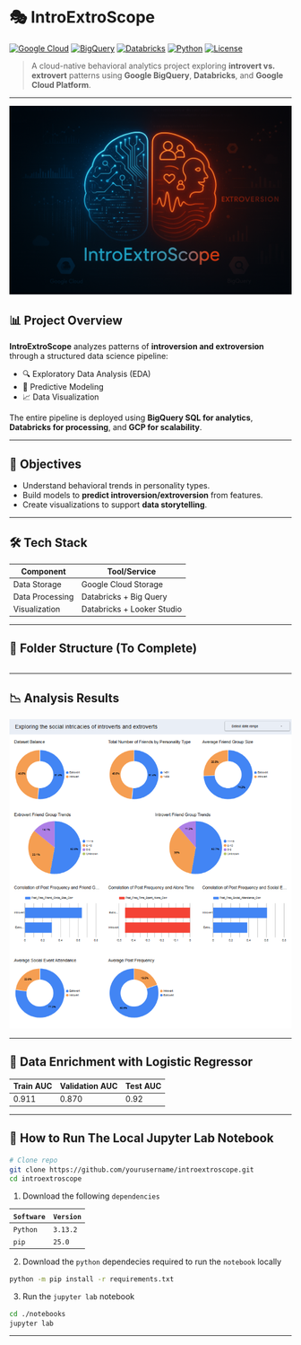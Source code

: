 # 🎭 IntroExtroScope

[![Google Cloud](https://img.shields.io/badge/Platform-Google%20Cloud-blue)](https://cloud.google.com/)
[![BigQuery](https://img.shields.io/badge/Tool-BigQuery-9cf)](https://cloud.google.com/bigquery)
[![Databricks](https://img.shields.io/badge/Engine-Databricks-red)](https://www.databricks.com/)
[![Python](https://img.shields.io/badge/Language-Python-3776AB?logo=python&logoColor=white)](https://www.python.org/)
[![License](https://img.shields.io/badge/License-MIT-green.svg)](LICENSE)

> A cloud-native behavioral analytics project exploring **introvert vs. extrovert** patterns using **Google BigQuery**, **Databricks**, and **Google Cloud Platform**.

---

![IntroExtroScope Artwork](./assets/imgs/IntroExtroScope-Cover-Artwork.png)

## 📊 Project Overview

**IntroExtroScope** analyzes patterns of **introversion and extroversion** through a structured data science pipeline:

- 🔍 Exploratory Data Analysis (EDA)
- 🔮 Predictive Modeling
- 📈 Data Visualization

The entire pipeline is deployed using **BigQuery SQL for analytics**, **Databricks for processing**, and **GCP for scalability**.

---

## 🧠 Objectives

- Understand behavioral trends in personality types.
- Build models to **predict introversion/extroversion** from features.
- Create visualizations to support **data storytelling**.

---

## 🛠️ Tech Stack

| Component        | Tool/Service                |
|------------------|-----------------------------|
| Data Storage     | Google Cloud Storage        |
| Data Processing  | Databricks + Big Query      |
| Visualization    | Databricks + Looker Studio  |

---

## 📂 Folder Structure (To Complete)

```bash

```


---

## 📉 Analysis Results

![Looker Studio Dashboard](./assets/imgs/Analysis-Results.png)

---

## 🔮 Data Enrichment with Logistic Regressor

| Train AUC         | Validation AUC | Test AUC |
|-------------------|----------------|----------|
| 0.911             | 0.870          | 0.92     |


---

## 🚀 How to Run The Local Jupyter Lab Notebook

```bash
# Clone repo
git clone https://github.com/yourusername/introextroscope.git
cd introextroscope
```

1) Download the following `dependencies`

| `Software`   |  `Version` |
|--------------|------------|
| `Python`     | `3.13.2`   |
| `pip`        | `25.0`     |

2) Download the `python` dependecies required to run the `notebook` locally

```bash
python -m pip install -r requirements.txt
```

3) Run the `jupyter lab` notebook

```bash
cd ./notebooks
jupyter lab
```

---